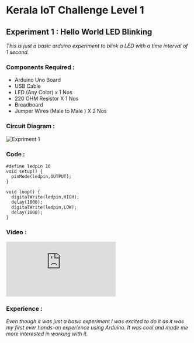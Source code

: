 # Kerala IoT Challenge Level 1
## Experiment 1 : Hello World LED Blinking
_This is just a basic arduino experiment to blink a LED with a time interval of 1 second._
### Components Required :   
* Arduino Uno Board
* USB Cable
* LED (Any Color) x 1 Nos
* 220 OHM Resistor X 1 Nos
* Breadboard
* Jumper Wires (Male to Male ) X 2 Nos
### Circuit Diagram :
![Expriment 1](https://aswin-asokan.github.io/Kerala-IoT-Challenge/files/level1/images/Circuit1.png)
### Code :

```
#define ledpin 10
void setup() { 
  pinMode(ledpin,OUTPUT);
}

void loop() {
  digitalWrite(ledpin,HIGH);
  delay(1000);
  digitalWrite(ledpin,LOW);
  delay(1000);
}
```

### Video :

<iframe min-width="320" min-height="240"
src="https://user-images.githubusercontent.com/86108610/146636287-d307cc4a-e22b-4290-9088-4a1bad826210.mp4"
frameborder="0" 
allow="accelerometer; autoplay; encrypted-media; gyroscope; picture-in-picture" 
allowfullscreen></iframe>

### Experience :   
_Even though it was just a basic experiment I was excited to do it as it was my first ever hands-on experience using Arduino. It was cool and made me more interested in working with it._
